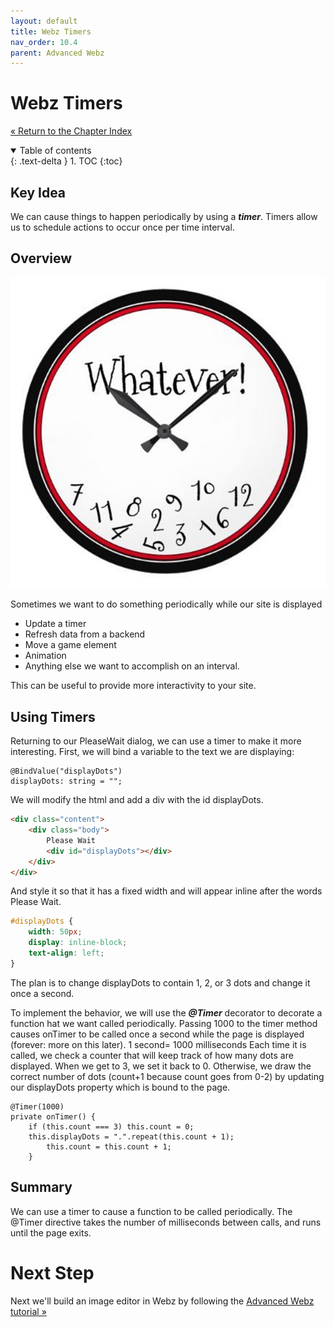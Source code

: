```yaml
---
layout: default
title: Webz Timers
nav_order: 10.4
parent: Advanced Webz
---
```


# Webz Timers
[&laquo; Return to the Chapter Index](index.md)

<details open markdown="block">
  <summary>
    Table of contents
  </summary>
  {: .text-delta }
1. TOC
{:toc}
</details>

## Key Idea
We can cause things to happen periodically by using a ***timer***.  Timers allow us to schedule actions to occur once per time interval.

## Overview

![](../../assets/images/webz_9.jpg)

Sometimes we want to do something periodically while our site is displayed
* Update a timer
* Refresh data from a backend
* Move a game element
* Animation
* Anything else we want to accomplish on an interval.

This can be useful to provide more interactivity to your site.

## Using Timers
Returning to our PleaseWait dialog, we can use a timer to make it more interesting.
First, we will bind a variable to the text we are displaying:
```
@BindValue("displayDots")
displayDots: string = "";
```
We will modify the html and add a div with the id displayDots.
```html
<div class="content">
	<div class="body">
		Please Wait
		<div id="displayDots"></div>
	</div>
</div>
```

And style it so that it has a fixed width and will appear inline after the words Please Wait.
```css
#displayDots {
	width: 50px;
	display: inline-block;
	text-align: left;
}
```
The plan is to change displayDots to contain 1, 2, or 3 dots and change it once a second.

To implement the behavior, we will use the ***@Timer*** decorator to decorate a function hat we want called periodically.
Passing 1000 to the timer method causes onTimer to be called once a second while the page is displayed (forever: more on this later). 1 second= 1000 milliseconds
Each time it is called, we check a counter that will keep track of how many dots are displayed.  When we get to 3, we set it back to 0.  Otherwise, we draw the correct number of dots (count+1 because count goes from 0-2) by updating our displayDots property which is bound to the page.
```
@Timer(1000)
private onTimer() {
	if (this.count === 3) this.count = 0;
	this.displayDots = ".".repeat(this.count + 1);
		this.count = this.count + 1;
	}
```

## Summary
We can use a timer to cause a function to be called periodically.  The @Timer directive takes the number of milliseconds between calls, and runs until the page exits.

# Next Step

Next we'll build an image editor in Webz by following the [Advanced Webz tutorial &raquo;](./tutorial.md)